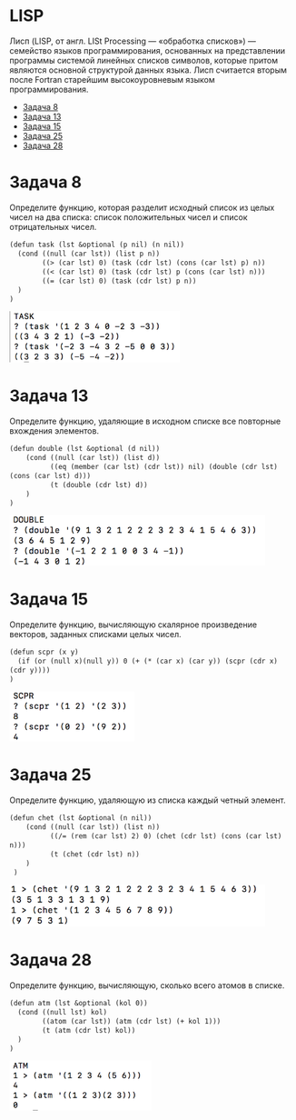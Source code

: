 # LISP

Лисп (LISP, от англ. LISt Processing — «обработка списков») — семейство языков программирования, основанных на представлении программы системой линейных списков символов, которые притом являются основной структурой данных языка. Лисп считается вторым после Fortran старейшим высокоуровневым языком программирования.


- [Задача 8](#Задача-8)
- [Задача 13](#Задача-13)
- [Задача 15](#Задача-15)
- [Задача 25](#Задача-25)
- [Задача 28](#Задача-28)

# Задача 8

Определите функцию, которая разделит исходный список из целых чисел на два списка: список положительных чисел и список отрицательных чисел.

``` LISP
(defun task (lst &optional (p nil) (n nil))
  (cond ((null (car lst)) (list p n))
        ((> (car lst) 0) (task (cdr lst) (cons (car lst) p) n))
        ((< (car lst) 0) (task (cdr lst) p (cons (car lst) n)))
        ((= (car lst) 0) (task (cdr lst) p n))
  )
) 
```

<p>
    <img src="https://github.com/Ismailodabashi/lisp/blob/master/Задача%208.png"  width="300">
    </p>
    
# Задача 13

Определите функцию, удаляющие в исходном списке все повторные вхождения элементов.

``` LISP
(defun double (lst &optional (d nil))
    (cond ((null (car lst)) (list d))
          ((eq (member (car lst) (cdr lst)) nil) (double (cdr lst) (cons (car lst) d)))
          (t (double (cdr lst) d))
    )
)
```

<p>
    <img src="https://github.com/Ismailodabashi/lisp/blob/master/Задача%2013.png"  width="450">
    </p>
    
# Задача 15

Определите функцию, вычисляющую скалярное произведение векторов, заданных списками целых чисел.

``` LISP
(defun scpr (x y)
  (if (or (null x)(null y)) 0 (+ (* (car x) (car y)) (scpr (cdr x) (cdr y))))
)
```

<p>
    <img src="https://github.com/Ismailodabashi/lisp/blob/master/Задача%2015.png"  width="220">
    </p>
    
# Задача 25

Определите функцию, удаляющую из списка каждый четный элемент.

``` LISP
(defun chet (lst &optional (n nil))
    (cond ((null (car lst)) (list n))
          ((/= (rem (car lst) 2) 0) (chet (cdr lst) (cons (car lst) n)))
          (t (chet (cdr lst) n))
    )
 )
```

<p>
    <img src="https://github.com/Ismailodabashi/lisp/blob/master/Задача%2025.png"  width="450">
    </p>  
    
# Задача 28

Определите функцию, вычисляющую, сколько всего атомов в списке.

``` LISP
(defun atm (lst &optional (kol 0))
  (cond ((null lst) kol)
        ((atom (car lst)) (atm (cdr lst) (+ kol 1)))
        (t (atm (cdr lst) kol))
  )
)
```

<p>
    <img src="https://github.com/Ismailodabashi/lisp/blob/master/Задача%2028.png"  width="250">
    </p>   
    

    
